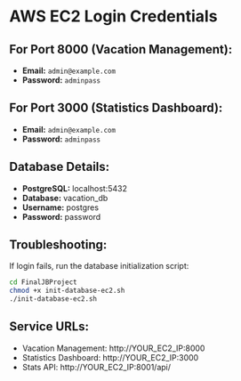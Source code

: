 # AWS EC2 Login Credentials

## For Port 8000 (Vacation Management):
- **Email:** `admin@example.com`
- **Password:** `adminpass`

## For Port 3000 (Statistics Dashboard):
- **Email:** `admin@example.com` 
- **Password:** `adminpass`

## Database Details:
- **PostgreSQL:** localhost:5432
- **Database:** vacation_db
- **Username:** postgres
- **Password:** password

## Troubleshooting:
If login fails, run the database initialization script:
```bash
cd FinalJBProject
chmod +x init-database-ec2.sh
./init-database-ec2.sh
```

## Service URLs:
- Vacation Management: http://YOUR_EC2_IP:8000
- Statistics Dashboard: http://YOUR_EC2_IP:3000
- Stats API: http://YOUR_EC2_IP:8001/api/